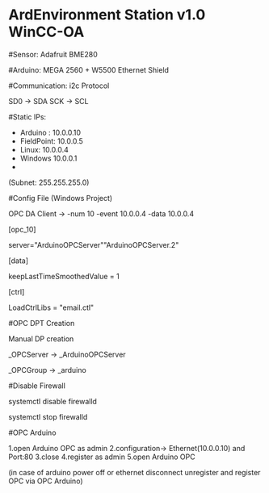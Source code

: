 # ArdEnvironment Station v1.0 WinCC-OA

#Sensor: Adafruit BME280

#Arduino: MEGA 2560 + W5500 Ethernet Shield

#Communication: i2c Protocol

SD0 -> SDA
SCK -> SCL

 #Static IPs:
 * Arduino : 10.0.0.10
 * FieldPoint: 10.0.0.5
 * Linux: 10.0.0.4
 * Windows 10.0.0.1
 * 
 (Subnet: 255.255.255.0)

#Config File (Windows Project)

OPC DA Client -> -num 10 -event 10.0.0.4 -data 10.0.0.4

[opc_10]

server="ArduinoOPCServer""ArduinoOPCServer.2"

[data]

keepLastTimeSmoothedValue = 1

[ctrl]

LoadCtrlLibs = "email.ctl"



#OPC DPT Creation

Manual DP creation

_OPCServer -> _ArduinoOPCServer

_OPCGroup  -> _arduino


#Disable Firewall

systemctl disable firewalld

systemctl stop firewalld

#OPC Arduino

1.open Arduino OPC as admin
2.configuration-> Ethernet(10.0.0.10) and Port:80
3.close
4.register as admin
5.open Arduino OPC

(in case of arduino power off or ethernet disconnect unregister and register OPC via OPC Arduino)


